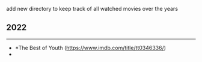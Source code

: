 add new directory to keep track of all watched movies over the years 


## 2022
---

- *The Best of Youth (https://www.imdb.com/title/tt0346336/)
-
